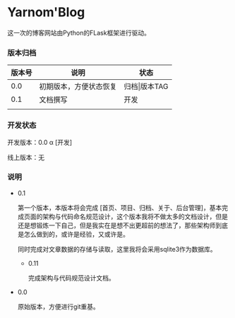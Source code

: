# Yarnom'Blog

这一次的博客网站由Python的FLask框架进行驱动。

### 版本归档

| 版本号 | 说明                   | 状态          |
| ------ | ---------------------- | ------------- |
| 0.0    | 初期版本，方便状态恢复 | 归档\|版本TAG |
| 0.1    | 文档撰写               | 开发          |
|        |                        |               |

### 开发状态

开发版本：0.0 α [开发]

线上版本：无



### 说明

-   0.1

    第一个版本，本版本将会完成 [首页、项目、归档、关于、后台管理]，基本完成页面的架构与代码命名规范设计，这个版本我将不做太多的文档设计，但是还是想锻炼一下自己，但是我实在是想不出更超前的想法了，那些架构师到底是怎么做到的，或许是经验，又或许是。

    同时完成对文章数据的存储与读取，这里我将会采用sqlite3作为数据库。

    -   0.11

        完成架构与代码规范设计文档。

-   0.0

    原始版本，方便进行git重基。



​	
